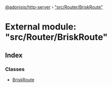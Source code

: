 [@adonisjs/http-server](../README.md) › ["src/Router/BriskRoute"](_src_router_briskroute_.md)

# External module: "src/Router/BriskRoute"

## Index

### Classes

* [BriskRoute](../classes/_src_router_briskroute_.briskroute.md)
